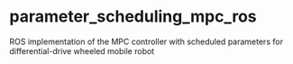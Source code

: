 # parameter_scheduling_mpc_ros
ROS implementation of the MPC controller with scheduled parameters for differential-drive wheeled mobile robot

